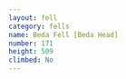 ```yaml
---
layout: fell
category: fells
name: Beda Fell [Beda Head]
number: 171
height: 509
climbed: No
---
```

